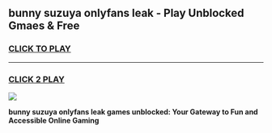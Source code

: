 
## bunny suzuya onlyfans leak - Play Unblocked Gmaes & Free
<h3>
<a href="https://premium.freeplayer.one?title=bunny_suzuya_onlyfans_leak&ref=20F">CLICK TO PLAY</a></h3>
<hr>

<h3>
<a href="https://premium.freeplayer.one?title=bunny_suzuya_onlyfans_leak&ref=20F">CLICK 2 PLAY</a>
  
</h3>

<a href="https://premium.freeplayer.one?title=bunny_suzuya_onlyfans_leak&ref=20F/"><img src="https://clearcache.store/games.png"></a>


**bunny suzuya onlyfans leak games unblocked: Your Gateway to Fun and Accessible Online Gaming**
